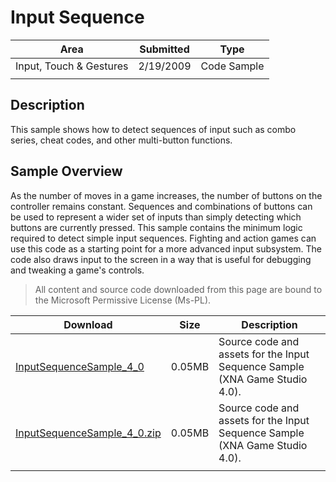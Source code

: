 # Input Sequence

|Area|Submitted|Type|
|-|-|-|
Input, Touch & Gestures|2/19/2009|Code Sample
||||

## Description

This sample shows how to detect sequences of input such as combo series, cheat codes, and other multi-button functions.

## Sample Overview

As the number of moves in a game increases, the number of buttons on the controller remains constant. Sequences and combinations of buttons can be used to represent a wider set of inputs than simply detecting which buttons are currently pressed. This sample contains the minimum logic required to detect simple input sequences. Fighting and action games can use this code as a starting point for a more advanced input subsystem. The code also draws input to the screen in a way that is useful for debugging and tweaking a game's controls.

> All content and source code downloaded from this page are bound to the Microsoft Permissive License (Ms-PL).

Download | Size | Description
---|---|---|
[InputSequenceSample_4_0](https://github.com/simondarksidej/XNAGameStudio/tree/master/Samples/InputSequenceSample_4_0) | 0.05MB | Source code and assets for the Input Sequence Sample (XNA Game Studio 4.0).
[InputSequenceSample_4_0.zip](https://github.com/simondarksidej/XNAGameStudioZips/raw/zips/InputSequenceSample_4_0.zip) | 0.05MB | Source code and assets for the Input Sequence Sample (XNA Game Studio 4.0).
||||
